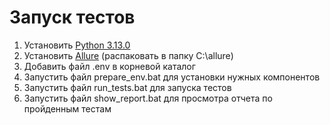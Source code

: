 # Запуск тестов
1. Установить [Python 3.13.0](https://www.python.org/downloads/release/python-3130/)
2. Установить [Allure](https://github.com/allure-framework/allure2/releases/download/2.32.0/allure-2.32.0.zip) (распаковать в папку C:\allure)
3. Добавить файл .env в корневой каталог
4. Запустить файл prepare_env.bat для установки нужных компонентов
5. Запустить файл run_tests.bat для запуска тестов
6. Запустить файл show_report.bat для просмотра отчета по пройденным тестам
